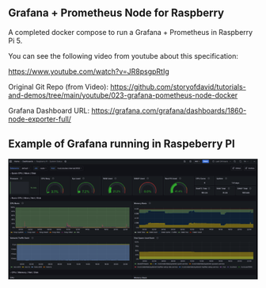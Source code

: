 ## Grafana + Prometheus Node for Raspberry

A completed docker compose to run a Grafana + Prometheus in Raspberry Pi 5. 

You can see the following video from youtube about this specification:

https://www.youtube.com/watch?v=JR8psgpRtIg

Original Git Repo (from Video):
https://github.com/storyofdavid/tutorials-and-demos/tree/main/youtube/023-grafana-pometheus-node-docker

Grafana Dashboard URL:
https://grafana.com/grafana/dashboards/1860-node-exporter-full/

## Example of Grafana running in Raspeberry PI
![Alt text](img/grafana.png)
